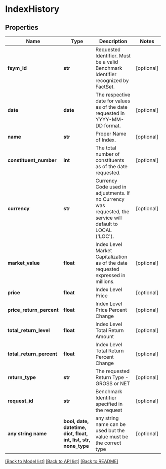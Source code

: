 # IndexHistory


## Properties
Name | Type | Description | Notes
------------ | ------------- | ------------- | -------------
**fsym_id** | **str** | Requested Identifier. Must be a valid Benchmark Identifier recognized by FactSet. | [optional] 
**date** | **date** | The respective date for values as of the date requested in YYYY-MM-DD format. | [optional] 
**name** | **str** | Proper Name of Index. | [optional] 
**constituent_number** | **int** | The total number of constituents as of the date requested. | [optional] 
**currency** | **str** | Currency Code used in adjustments. If no Currency was requested, the service will default to LOCAL (&#39;LOC&#39;). | [optional] 
**market_value** | **float** | Index Level Market Capitalization as of the date requested expressed in millions. | [optional] 
**price** | **float** | Index Level Price | [optional] 
**price_return_percent** | **float** | Index Level Price Percent Change | [optional] 
**total_return_level** | **float** | Index Level Total Return Amount | [optional] 
**total_return_percent** | **float** | Index Level Total Return Percent Change | [optional] 
**return_type** | **str** | The requested Return Type - GROSS or NET | [optional] 
**request_id** | **str** | Benchmark Identifier specified in the request | [optional] 
**any string name** | **bool, date, datetime, dict, float, int, list, str, none_type** | any string name can be used but the value must be the correct type | [optional]

[[Back to Model list]](../README.md#documentation-for-models) [[Back to API list]](../README.md#documentation-for-api-endpoints) [[Back to README]](../README.md)


